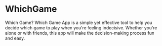 # WhichGame
Which Game?  Which Game App is a simple yet effective tool to help you decide which game to play when you're feeling indecisive. Whether you're alone or with friends, this app will make the decision-making process fun and easy.
